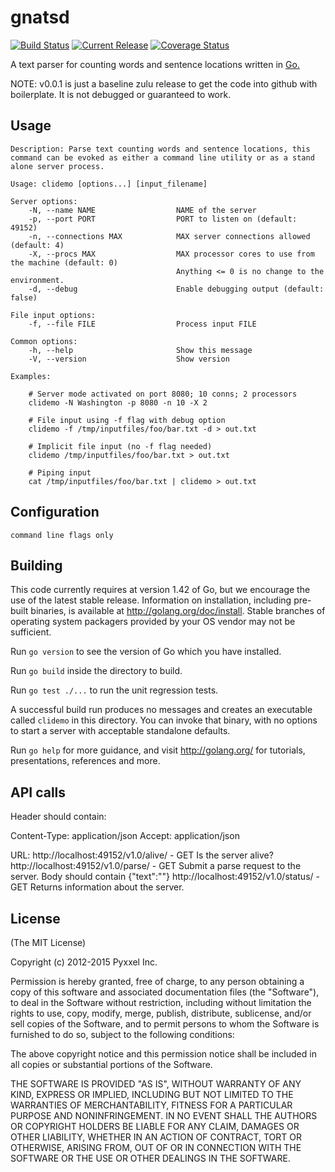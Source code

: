 # gnatsd
[![Build Status](https://travis-ci.org/composer22/clidemo.svg?branch=master)](http://travis-ci.org/composer22/clidemo)
[![Current Release](http://img.shields.io/badge/release-v0.0.1eb0fc.svg)](https://github.com/composer22/clidemo/releases/tag/v0.0.1)
[![Coverage Status](https://img.shields.io/coveralls/composer22/clidemo.svg)](https://coveralls.io/r/composer22/clidemo?branch=master)

A text parser for counting words and sentence locations written in [Go.](http://golang.org)

NOTE: v0.0.1 is just a baseline zulu release to get the code into github with boilerplate.  It is
not debugged or guaranteed to work.

## Usage

```
Description: Parse text counting words and sentence locations, this command can be evoked as either a command line utility or as a stand alone server process.

Usage: clidemo [options...] [input_filename]

Server options:
    -N, --name NAME                  NAME of the server
    -p, --port PORT                  PORT to listen on (default: 49152)
    -n, --connections MAX            MAX server connections allowed (default: 4)
    -X, --procs MAX                  MAX processor cores to use from the machine (default: 0)
	                                 Anything <= 0 is no change to the environment.
    -d, --debug                      Enable debugging output (default: false)

File input options:
    -f, --file FILE                  Process input FILE

Common options:
    -h, --help                       Show this message
    -V, --version                    Show version

Examples:

    # Server mode activated on port 8080; 10 conns; 2 processors
    clidemo -N Washington -p 8080 -n 10 -X 2

	# File input using -f flag with debug option
	clidemo -f /tmp/inputfiles/foo/bar.txt -d > out.txt

	# Implicit file input (no -f flag needed)
	clidemo /tmp/inputfiles/foo/bar.txt > out.txt

	# Piping input
	cat /tmp/inputfiles/foo/bar.txt | clidemo > out.txt

```

## Configuration

```
command line flags only

```


## Building

This code currently requires at version 1.42 of Go, but we encourage
the use of the latest stable release.  Information
on installation, including pre-built binaries, is available at
<http://golang.org/doc/install>.  Stable branches of operating system
packagers provided by your OS vendor may not be sufficient.

Run `go version` to see the version of Go which you have installed.

Run `go build` inside the directory to build.

Run `go test ./...` to run the unit regression tests.

A successful build run produces no messages and creates an executable called
`clidemo` in this directory.  You can invoke that binary, with no options to start a server with acceptable standalone defaults.

Run `go help` for more guidance, and visit <http://golang.org/> for tutorials,
presentations, references and more.


## API calls
Header should contain:

Content-Type: application/json
Accept: application/json

URL:
http://localhost:49152/v1.0/alive/ - GET Is the server alive?
http://localhost:49152/v1.0/parse/ - GET Submit a parse request to the server.
                                      Body should contain {"text":"<your text to parse>"}
http://localhost:49152/v1.0/status/ - GET Returns information about the server.

## License

(The MIT License)

Copyright (c) 2012-2015 Pyxxel Inc.

Permission is hereby granted, free of charge, to any person obtaining a copy
of this software and associated documentation files (the "Software"), to
deal in the Software without restriction, including without limitation the
rights to use, copy, modify, merge, publish, distribute, sublicense, and/or
sell copies of the Software, and to permit persons to whom the Software is
furnished to do so, subject to the following conditions:

The above copyright notice and this permission notice shall be included in
all copies or substantial portions of the Software.

THE SOFTWARE IS PROVIDED "AS IS", WITHOUT WARRANTY OF ANY KIND, EXPRESS OR
IMPLIED, INCLUDING BUT NOT LIMITED TO THE WARRANTIES OF MERCHANTABILITY,
FITNESS FOR A PARTICULAR PURPOSE AND NONINFRINGEMENT. IN NO EVENT SHALL THE
AUTHORS OR COPYRIGHT HOLDERS BE LIABLE FOR ANY CLAIM, DAMAGES OR OTHER
LIABILITY, WHETHER IN AN ACTION OF CONTRACT, TORT OR OTHERWISE, ARISING
FROM, OUT OF OR IN CONNECTION WITH THE SOFTWARE OR THE USE OR OTHER DEALINGS
IN THE SOFTWARE.
